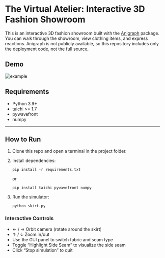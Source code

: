 # The Virtual Atelier: Interactive 3D Fashion Showroom
This is an interactive 3D fashion showroom built with the [Anigraph](https://www.cs.cornell.edu/courses/cs4620/2023fa/assignments/docs/assignments/c1/anigraph/) package. You can walk through the showroom, view clothing items, and express reactions. Anigraph is not publicly available, so this repository includes only the deployment code, not the full source.

## Demo
![example](recordings/example.gif)


## Requirements
- Python 3.9+
- taichi >= 1.7
- pywavefront
- numpy

---
## How to Run

1. Clone this repo and open a terminal in the project folder.

2. Install dependencies:
    ```
    pip install -r requirements.txt
    ```
    or
    ```
    pip install taichi pywavefront numpy
    ```

3.  Run the simulator:
    ```
    python skirt.py
    ```
### Interactive Controls
- ← / → Orbit camera (rotate around the skirt)
- ↑ / ↓ Zoom in/out
- Use the GUI panel to switch fabric and seam type
- Toggle “Highlight Side Seam” to visualize the side seam
- Click “Stop simulation” to quit
